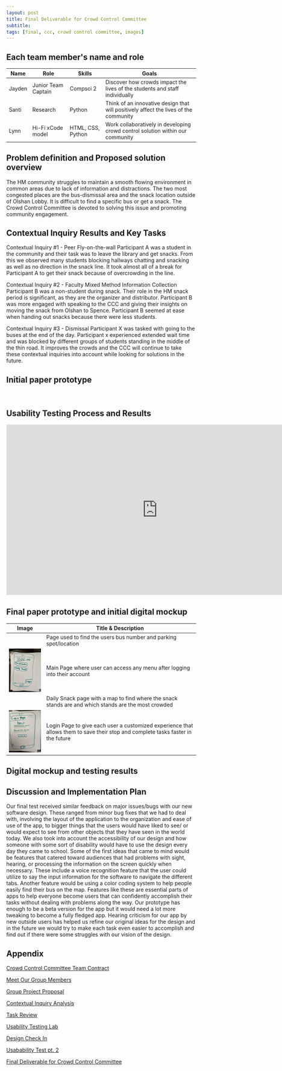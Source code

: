 ```yaml
---
layout: post
title: Final Deliverable for Crowd Control Committee
subtitle: 
tags: [final, ccc, crowd control committee, images]
---
```


## Each team member's name and role

| Name | Role | Skills | Goals  |  
| ------ | ----------------- | -------- | ---- |
| Jayden | Junior Team Captain | Compsci 2 | Discover how crowds impact the lives of the students and staff individually |
| Santi | Research | Python | Think of an innovative design that will positively affect the lives of the community |
| Lynn | Hi-Fi xCode model | HTML, CSS, Python | Work collaboratively in developing crowd control solution within  our community |

## Problem definition and Proposed solution overview

The HM community struggles to maintain a smooth flowing environment in common areas due to lack of information and distractions. The two most congested places are the bus-dismissal area and the snack location outside of Olshan Lobby. It is difficult to find a specific bus or get a snack. The Crowd Control Committee is devoted to solving this issue and promoting community engagement.

## Contextual Inquiry Results and Key Tasks

Contextual Inquiry #1 - Peer Fly-on-the-wall
Participant A was a student in the community and their task was to leave the library and get snacks. From this we observed many students blocking hallways chatting and snacking as well as no direction in the snack line. It took almost all of a break for Participant A to get their snack because of overcrowding in the line. 

Contextual Inquiry #2 - Faculty Mixed Method Information Collection
Participant B was a non-student during snack. Their role in the HM snack period is significant, as they are the organizer and distributor. Participant B was more engaged with speaking to the CCC and giving their insights on moving the snack from Olshan to Spence. Participant B seemed at ease when handing out snacks because there were less students. 

Contextual Inquiry #3 - Dismissal
Participant X was tasked with going to the buses at the end of the day. Participant x experienced extended wait time and was blocked by different groups of students standing in the middle of the thin road. It improves the crowds and the CCC will continue to take these contextual inquiries into account while looking for solutions in the future.

## Initial paper prototype

<img src="https://github.com/nedyajhoracemann/crowdcontrolsite/blob/master/assets/img/Screenshot.png?raw=true" alt="" width="150"/>

## Usability Testing Process and Results

<iframe style="border: 1px solid rgba(0, 0, 0, 0.1);" width="800" height="450" src="https://www.figma.com/embed?embed_host=share&url=https%3A%2F%2Fwww.figma.com%2Fproto%2FXNdv1DpaX1GNaEwQChLuty%2FWIREFRAME-DRAFT-DESIGN%3Fnode-id%3D4%253A4%26scaling%3Dscale-down%26page-id%3D0%253A1%26starting-point-node-id%3D4%253A4" allowfullscreen></iframe>

## Final paper prototype and initial digital mockup

| Image | Title & Description |
| ------------------- | ------ |
| <img src="https://user-images.githubusercontent.com/90795393/160909179-26d7530e-ea1b-4dcf-8313-1b4bffa14f2e.JPG" alt="" width="150"/> | Page used to find the users bus number and parking spot/location |
| <img src="https://github.com/nedyajhoracemann/crowdcontrolsite/blob/master/assets/img/Screen%20Shot%202022-05-27%20at%202.57.48%20PM.png?raw=true" alt="" width="150"/> | Main Page where user can access any menu after logging into their account |
| <img src="https://user-images.githubusercontent.com/90795393/160909201-ea371e4d-877f-479d-a31a-29f0a9a35e36.JPG" alt="" width="150"/> | Daily Snack page with a map to find where the snack stands are and which stands are the most crowded |
| <img src="https://github.com/nedyajhoracemann/crowdcontrolsite/blob/master/assets/img/Screen%20Shot%202022-05-27%20at%202.54.24%20PM.png?raw=true" alt="" width="150"/> | Login Page to give each user a customized experience that allows them to save their stop and complete tasks faster in the future |

## Digital mockup and testing results


## Discussion and Implementation Plan

Our final test received similar feedback on major issues/bugs with our new software design. These ranged from minor bug fixes that we had to deal with, involving the layout of the application to the organization and ease of use of the app, to bigger things that the users would have liked to see/ or would expect to see from other objects that they have seen in the world today. We also took into account the accessibility of our design and how someone with some sort of disability would have to use the design every day they came to school. Some of the first ideas that came to mind would be features that catered toward audiences that had problems with sight, hearing, or processing the information on the screen quickly when necessary. These include a voice recognition feature that the user could utilize to say the input information for the software to navigate the different tabs. Another feature would be using a color coding system to help people easily find their bus on the map. Features like these are essential parts of apps to help everyone become users that can confidently accomplish their tasks without dealing with problems along the way. Our prototype has enough to be a beta version for the app but it would need a lot more tweaking to become a fully fledged app. Hearing criticism for our app by new outside users has helped us refine our original ideas for the design and in the future we would try to make each task even easier to accomplish and find out if there were some struggles with our vision of the design.

## Appendix
<a href="https://nedyajhoracemann.github.io/crowdcontrolsite/2021-11-02-Group-Contract/">Crowd Control Committee Team Contract</a>

<a href="https://nedyajhoracemann.github.io/crowdcontrolsite/2021-12-02-Group-Members/">Meet Our Group Members</a>
 
 <a href="https://nedyajhoracemann.github.io/crowdcontrolsite/2021-12-04-Group-Project-Proposal/">Group Project Proposal</a>
  
 <a href="https://nedyajhoracemann.github.io/crowdcontrolsite/2021-12-10-Contextual-Inquiry-Analysis/">Contextual Inquiry Analysis</a>  
  
 <a href="https://nedyajhoracemann.github.io/crowdcontrolsite/2022-01-24-Task-Review/">Task Review</a>
  
 <a href="https://nedyajhoracemann.github.io/crowdcontrolsite/2022-02-03-Usability-Testing-Lab/">Usability Testing Lab</a>
  
<a href="https://nedyajhoracemann.github.io/crowdcontrolsite/2022-02-14-Design-Check-In/">Design Check In</a>
 
<a href="https://nedyajhoracemann.github.io/crowdcontrolsite/2022-04-05-Usability-Testing/">Usabability Test pt. 2</a>
 
<a href="https://nedyajhoracemann.github.io/crowdcontrolsite/2022-05-19-Final-Deliverable/">Final Deliverable for Crowd Control Committee</a>
              
